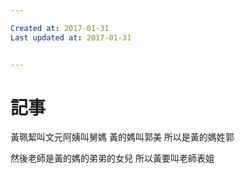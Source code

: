 ```yaml
---

Created at: 2017-01-31
Last updated at: 2017-01-31


---
```


# 記事


黃珮絜叫文元阿姨叫舅媽
黃的媽叫郭美
所以是黃的媽姓郭

然後老師是黃的媽的弟弟的女兒
所以黃要叫老師表姐

